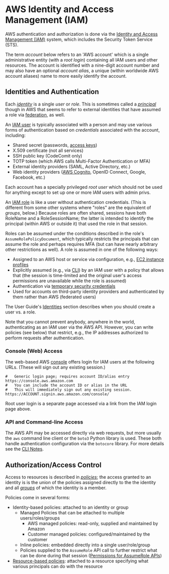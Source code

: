 AWS Identity and Access Management (IAM)
========================================

AWS authentication and authorization is done via the [Identity and
Access Management (IAM)][IAM] system, which includes the Security
Token Service (STS).

The term _account_ below refers to an 'AWS account' which is a
single administrative entity (with a _root login_) containing all IAM
users and other resources. The account is identified with a nine-digit
account number and may also have an optional _account alias_, a unique
(within worldwide AWS account aliases) name to more easily identify
the account.


Identities and Authentication
-----------------------------

Each [_identity_][identities] is a single _user_ or _role_. This is
sometimes called a [_principal_] though in AWS that seems to refer to
external identities that have assumed a role via [federation], as well.

An [IAM user] is typically associated with a person and may use
various forms of authentication based on _credentials_ associated with
the account, including:
* Shared secret (passwords, [access keys])
* X.509 certificate (not all services)
* SSH public key (CodeComit only)
* TOTP token (which AWS calls Multi-Factor Authentication or MFA)
* External identity providers (SAML, Active Directory, etc.)
* Web identity providers ([AWS Cognito], OpenID Connect, Google,
  Facebook, etc.)

Each account has a specially privileged _root user_ which should not
be used for anything except to set up one or more IAM users with admin
privs.

An [IAM role] is like a user without authentication credentials. (This
is different from some other systems where "roles" are the equivalent
of _groups_, below.) Because roles are often shared, sessions have
both RoleName and a RoleSessionName; the latter is intended to
identify the principal (within AWS or outside it) that used the role
in that session.

Roles can be assumed under the conditions described in the role's
`AssumeRolePolicyDocument`, which typically restricts the principals
that can assume the role and perhaps requires MFA (but can have nearly
arbitrary other restrictions as well). A role is assumed in one of the
following ways:
* Assigned to an AWS host or service via configuration, e.g., [EC2
  instance profiles]
* Explicitly assumed (e.g., via [CLI][cli-roles]) by an IAM user with
  a policy that allows that (the session is time-limited and the original
  user's access permissions are unavailable while the role is assumed)
* Authentication via [temporary security credentials][tempcred]
* Used for accounts on third-party identity providers and
  authenticated by them rather than AWS (federated users)

The User Guide's [Identities] section describes when you should create
a user vs. a role.

Note that you cannot prevent anybody, anywhere in the world,
authenticating as an IAM user via the AWS API. However, you can write
policies (see below) that restrict, e.g., the IP addresses authorized
to perform requests after authentication.

### Console (Web) Access

The web-based AWS [console] offers login for IAM users at the
following URLs. (These will sign out any existing session.)

    #   Generic login page; requires account ID/alias entry
    https://console.aws.amazon.com
    #   You can include the account ID or alias in the URL
    #   This will immediately sign out any existing session.
    https://ACCOUNT.signin.aws.amazon.com/console/

Root user login is a separate page accessed via a link from the IAM
login page above.

### API and Command-line Access

The AWS API may be accessed directly via web requests, but more
usually the `aws` command line client or the `boto3` Python library is
used. These both handle authentication configuration via the
`botocore` library. For more details see the [CLI Notes](cli.md).


Authorization/Access Control
-----------------------------

Access to resources is described in [_policies_][policy]; the access
granted to an identity is is the union of the policies assigned
directly to the the identity and all [_groups_] of which the identity
is a member.

Policies come in several forms:
* Identity-based policies: attached to an identity or group
  * Managed Policies that can be attached to multiple
    users/roles/groups
    - AWS managed policies: read-only, supplied and maintained by Amazon
    - Customer managed policies: configured/maintained by the customer
  * Inline policies: embedded directly into a single user/role/group
  * Policies supplied to the `AssumeRole` API call to further restrict
    what can be done during that session ([Permissions for AssumeRole
    APIs][assumerole-perms])
* [Resource-based policies]: attached to a resource specifying what
  various principals can do with the resource



<!-------------------------------------------------------------------->
[AWS Cognito]: http://docs.aws.amazon.com/cognito/devguide/
[AWS]: https://en.wikipedia.org/wiki/Amazon_Web_Services
[EC2 instance profiles]: https://docs.aws.amazon.com/AWSEC2/latest/UserGuide/iam-roles-for-amazon-ec2.html
[IAM role]: https://docs.aws.amazon.com/IAM/latest/UserGuide/id_roles.html
[IAM user]: https://docs.aws.amazon.com/IAM/latest/UserGuide/id_users.html
[IAM]: https://aws.amazon.com/iam/
[_groups_]: https://docs.aws.amazon.com/IAM/latest/UserGuide/id_groups.html
[_principal_]: https://en.wikipedia.org/wiki/Principal_(computer_security)
[access keys]: https://docs.aws.amazon.com/IAM/latest/UserGuide/id_credentials_access-keys.html
[assumerole-perms]: https://docs.aws.amazon.com/IAM/latest/UserGuide/id_credentials_temp_control-access_assumerole.html
[cli-roles]: https://docs.aws.amazon.com/cli/latest/userguide/cli-roles.html
[console]: https://docs.aws.amazon.com/IAM/latest/UserGuide/console.html
[federation]: https://en.wikipedia.org/wiki/Federated_identity
[identities]: https://docs.aws.amazon.com/IAM/latest/UserGuide/id.html
[policy]: https://docs.aws.amazon.com/IAM/latest/UserGuide/introduction_access-management.html
[resource-based policies]: https://docs.aws.amazon.com/IAM/latest/UserGuide/access_policies_identity-vs-resource.html
[tempcred]: https://docs.aws.amazon.com/IAM/latest/UserGuide/id_credentials_temp_request.html

